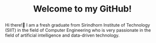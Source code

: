 # <p align=center>Welcome to my GitHub!

Hi there!👋 I am a fresh graduate from Sirindhorn Institute of Technology (SIIT) in the field of Computer Engineering who is very passionate in the field of artificial intelligence and data-driven technology.


